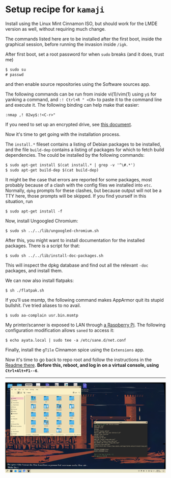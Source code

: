 # Setup recipe for `kamaji`

Install using the Linux Mint Cinnamon ISO, but should work for the LMDE version
as well, without requiring much change.

The commands listed here are to be installed after the first boot, inside the
graphical session, before running the invasion inside `/igk`.

After first boot, set a root password for when `sudo` breaks (and it
does, trust me)

    $ sudo su
    # passwd

and then enable source repositories using the Software sources app.

The following commands can be run from inside vi(1)/vim(1) using `y$`
for yanking a command, and `:! Ctrl+R " <CR>` to paste it to the
command line and execute it.  The following binding can help make that
easier:

    :nmap ,! 02wy$:!<C-r>"

If you need to set up an encrypted drive, see [this
document](./CryptSetup.markdown).

Now it's time to get going with the installation process.

The `install.*` fileset contains a listing of Debian packages to be
installed, and the file `build-dep` contains a listing of
packages for which to fetch build dependencies.  The could be
installed by the following commands:

    $ sudo apt-get install $(cat install.* | grep -v '^\#.*')
    $ sudo apt-get build-dep $(cat build-dep)

It might be the case that errors are reported for some packages, most
probably because of a clash with the config files we installed into
`etc`.  Normally, `dpkg` prompts for these clashes, but because output
will not be a TTY here, those prompts will be skipped.  If you find
yourself in this situation, run

    $ sudo apt-get install -f

Now, install Ungoogled Chromium:

    $ sudo sh ../../lib/ungoogled-chromium.sh

After this, you might want to install documentation for the installed
packages.  There is a script for that:

    $ sudo sh ../../lib/install-doc-packages.sh

This will inspect the dpkg database and find out all the relevant
`-doc` packages, and install them.

We can now also install flatpaks:

    $ sh ./flatpak.sh

If you’ll use msmtp, the following command makes AppArmor quit its
stupid bullshit.  I’ve tried aliases to no avail.

    $ sudo aa-complain usr.bin.msmtp

My printer/scanner is exposed to LAN through [a Raspberry
Pi](../ayata).  The following configuration modification allows
`saned` to access it:

    $ echo ayata.local | sudo tee -a /etc/sane.d/net.conf

Finally, install the `gTile` Cinnamon spice using the `Extensions`
app.

Now it's time to go back to repo root and follow the instructions in
the [Readme there](../../Readme.markdown). **Before this, reboot, and
log in on a virtual console, using `Ctrl+Alt+F1--6`**.

---

![screen cap](/candy/scr-susulu.png)
